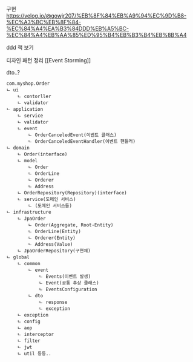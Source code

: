 구현
https://velog.io/@gowjr207/%EB%8F%84%EB%A9%94%EC%9D%B8-%EC%A3%BC%EB%8F%84-%EC%84%A4%EA%B3%84DDD%EB%A5%BC-%EC%84%A4%EB%AA%85%ED%95%B4%EB%B3%B4%EB%8B%A4

ddd 책 보기

디자인 패턴 정리
[[Event Storming]]


dto..?
```
com.myshop.Order
ㄴ ui
	ㄴ contorller
	ㄴ validator
ㄴ application
	ㄴ service
	ㄴ validator
	ㄴ event
		ㄴ OrderCanceledEvent(이벤트 클래스)
		ㄴ OrderCanceledEventHandler(이벤트 핸들러)
ㄴ domain
	ㄴ Order(interface)
	ㄴ model
		ㄴ Order
		ㄴ OrderLine
		ㄴ Orderer
		ㄴ Address
	ㄴ OrderRepository(Repository)(interface)
	ㄴ service(도메인 서비스)
		ㄴ (도메인 서비스들)
ㄴ infrastructure
	ㄴ JpaOrder
		ㄴ Order(Aggregate, Root-Entity)
		ㄴ OrderLine(Entity)
		ㄴ Orderer(Entity)
		ㄴ Address(Value)
	ㄴ JpaOrderRepository(구현체)
ㄴ global 
	ㄴ common
		ㄴ event
			ㄴ Events(이벤트 발생)
			ㄴ Event(공통 추상 클래스)
			ㄴ EventsConfiguration
		ㄴ dto
			ㄴ response
			ㄴ exception
	ㄴ exception
	ㄴ config
	ㄴ aop
	ㄴ interceptor
	ㄴ filter
	ㄴ jwt
	ㄴ util 등등..
```